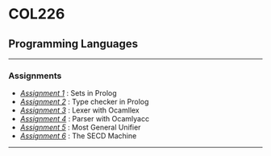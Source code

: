 # COL226
## Programming Languages
<hr>

### Assignments
- <a href = "https://github.com/adityjha0/col226/tree/main/asgn1">*Assignment 1*</a> : Sets in Prolog
- <a href = "https://github.com/adityjha0/col226/tree/main/asgn2">*Assignment 2*</a> : Type checker in Prolog
- <a href = "https://github.com/adityjha0/col226/tree/main/asgn3">*Assignment 3*</a> : Lexer with Ocamllex
- <a href = "https://github.com/adityjha0/col226/tree/main/asgn4">*Assignment 4*</a> : Parser with Ocamlyacc
- <a href = "https://github.com/adityjha0/col226/tree/main/asgn5">*Assignment 5*</a> : Most General Unifier
- <a href = "https://github.com/adityjha0/col226/tree/main/asgn6">*Assignment 6*</a> : The SECD Machine 
  
<hr>
